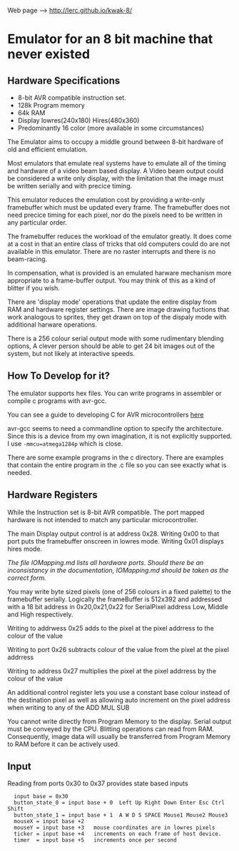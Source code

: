 Web page --> http://lerc.github.io/kwak-8/
	
Emulator for an 8 bit machine that never existed
===================================================

Hardware Specifications
-----------------------
  * 8-bit AVR compatible instruction set.
  * 128k Program memory
  * 64k RAM
  * Display lowres(240x180) Hires(480x360)
  * Predominantly 16 color (more available in some circumstances)

The Emulator aims to occupy a middle ground between 8-bit hardware of old and
efficient emulation.

Most emulators that emulate real systems have to emulate all of the timing and
hardware of a video beam based display. A Video beam output could be considered
a write only display, with the limitation that the image must be written serially
and with precice timing.

This emulator reduces the emulation cost by providing a write-only framebuffer
which must be updated every frame.  The framebuffer does not need precice timing
for each pixel, nor do the pixels need to be written in any particular order.

The framebuffer reduces the workload of the emulator greatly.  It does come at
a cost in that an entire class of tricks that old computers could do are not
available in this emulator.  There are no raster interrupts and there is no
beam-racing.

In compensation, what is provided is an emulated harware mechanism more
appropriate to a frame-buffer output.  You may think of this as a kind of blitter
if you wish.

There are 'display mode' operations that update the entire display from RAM and
hardware register settings.  There are image drawing fuctions that work analogous
to sprites, they get drawn on top of the dispaly mode with additional harware
operations.

There is a 256 colour serial output mode with some rudimentary blending options,
A clever person should be able to get 24 bit images out of the system, but not
likely at interactive speeds.

How To Develop for it?
----------------------
The emulator supports hex files.  You can write programs in assembler or compile
 c programs with avr-gcc.   

You can see a guide to developing C for AVR microcontrollers [here](http://www.tldp.org/HOWTO/Avr-Microcontrollers-in-Linux-Howto/x207.html)

avr-gcc seems to need a commandline option to specify the architecture.  Since
this is a device from my own imagination, it is not explicitly supported.  I use
`-mmcu=atmega1284p` which is close.

There are some example programs in the c directory.  There are examples that contain
the entire program in the .c file so you can see exactly what is needed.

Hardware Registers
------------------
While the Instruction set is 8-bit AVR compatible.  The port mapped hardware is not intended to match any particular microcontroller.

The main Display output control is at address 0x28.  Writing 0x00 to that port puts the framebuffer onscreen in lowres mode.  Writing 0x01 displays hires mode.

*The file IOMapping.md lists all hardware ports.  Should there be an
inconsistancy in the documentation,  IOMapping.md should be taken as
the correct form.*

You may write byte sized pixels (one of 256 colours in a fixed palette)
to the framebuffer serially.
Logically the frameBuffer is 512x392 and addressed with a 18 bit address in
0x20,0x21,0x22  for SerialPixel address Low, Middle and High respectively.

Writing to addrwess 0x25 adds to the pixel at the pixel addrress to the colour of the value

Writing to port 0x26 subtracts colour of the value from the pixel at the pixel addrress 

Writing to address 0x27 multiplies the pixel at the pixel addrress by the colour of the value

An additional control register lets you use a constant base colour instead of the destination
pixel as well as allowing auto increment on the pixel address when writing to any of the ADD MUL SUB  

You cannot write directly from Program Memory to the display.  Serial output must
be conveyed by the CPU. Blitting operations can read from
RAM.  Consequently, image data will usually be transferred from Program Memory
to RAM before it can be actively used.

Input
-----

Reading from ports 0x30 to 0x37 provides state based inputs

````
  input base = 0x30
  button_state_0 = input base + 0  Left Up Right Down Enter Esc Ctrl Shift  
  button_state_1 = input base + 1  A W D S SPACE Mouse1 Mouse2 Mouse3
  mouseX = input base +2
  mouseY = input base +3   mouse coordinates are in lowres pixels
  ticker = input base +4   increments on each frame of host device.
  timer  = input base +5   increments once per second
````


